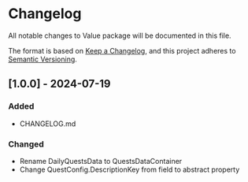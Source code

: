 # Changelog

All notable changes to Value package will be documented in this file.

The format is based on [Keep a Changelog](https://keepachangelog.com/en/1.1.0/),
and this project adheres to [Semantic Versioning](https://semver.org/spec/v2.0.0.html).

## [1.0.0] - 2024-07-19

### Added

- CHANGELOG.md

### Changed

- Rename DailyQuestsData to QuestsDataContainer
- Change QuestConfig.DescriptionKey from field to abstract property